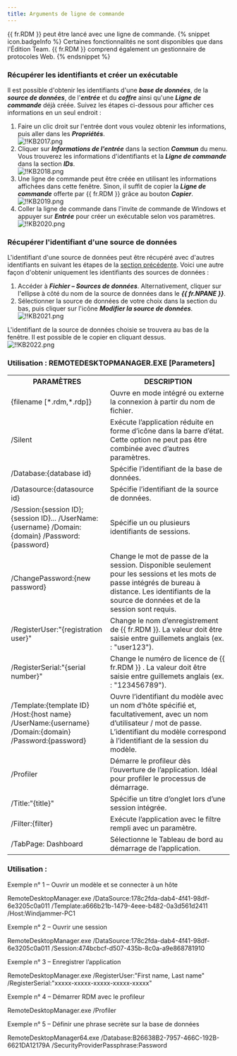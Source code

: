 ```yaml
---
title: Arguments de ligne de commande
---
```

{{ fr.RDM }} peut être lancé avec une ligne de commande. 
{% snippet icon.badgeInfo %} 
Certaines fonctionnalités ne sont disponibles que dans l'Édition Team. {{ fr.RDM }} comprend également un gestionnaire de protocoles Web. 
{% endsnippet %}
 
### Récupérer les identifiants et créer un exécutable 
Il est possible d'obtenir les identifiants d'une ***base de données***, de la ***source de données***, de l'***entrée*** et du ***coffre*** ainsi qu'une ***Ligne de commande*** déjà créée. Suivez les étapes ci-dessous pour afficher ces informations en un seul endroit :  

1. Faire un clic droit sur l'entrée dont vous voulez obtenir les informations, puis aller dans les ***Propriétés***.  
![!!KB2017.png](https://webdevolutions.azureedge.net/docs/fr/kb/KB2017.png) 
1. Cliquer sur ***Informations de l'entrée*** dans la section ***Commun*** du menu. Vous trouverez les informations d'identifiants et la ***Ligne de commande*** dans la section ***IDs***.  
![!!KB2018.png](https://webdevolutions.azureedge.net/docs/fr/kb/KB2018.png) 
1. Une ligne de commande peut être créée en utilisant les informations affichées dans cette fenêtre. Sinon, il suffit de copier la ***Ligne de commande*** offerte par {{ fr.RDM }} grâce au bouton ***Copier***.  
![!!KB2019.png](https://webdevolutions.azureedge.net/docs/fr/kb/KB2019.png) 
1. Coller la ligne de commande dans l'invite de commande de Windows et appuyer sur ***Entrée*** pour créer un exécutable selon vos paramètres.  
![!!KB2020.png](https://webdevolutions.azureedge.net/docs/fr/kb/KB2020.png) 

### Récupérer l'identifiant d'une source de données 
L'identifiant d'une source de données peut être récupéré avec d'autres identifiants en suivant les étapes de la <a href="#récupérer-les-identifiants-et-créer-un-exécutable">section précédente</a>. Voici une autre façon d'obtenir uniquement les identifiants des sources de données :  

1. Accéder à ***Fichier – Sources de données***. Alternativement, cliquer sur l'ellipse à côté du nom de la source de données dans le ***{{ fr.NPANE }}***. 
1. Sélectionner la source de données de votre choix dans la section du bas, puis cliquer sur l'icône ***Modifier la source de données***.  
![!!KB2021.png](https://webdevolutions.azureedge.net/docs/fr/kb/KB2021.png)  

L'identifiant de la source de données choisie se trouvera au bas de la fenêtre. Il est possible de le copier en cliquant dessus.  
![!!KB2022.png](https://webdevolutions.azureedge.net/docs/fr/kb/KB2022.png) 
### Utilisation : REMOTEDESKTOPMANAGER.EXE [Parameters] 
<table>
	<tr>
		<th>
PARAMÈTRES 
		</th>
		<th>
DESCRIPTION 
		</th>
	</tr>
	<tr>
		<td>
{filename [*.rdm,*.rdp]} 
		</td>
		<td>
Ouvre en mode intégré ou externe la connexion à partir du nom de fichier. 
		</td>
	</tr>
	<tr>
		<td>
/Silent 
		</td>
		<td>
Exécute l’application réduite en forme d’icône dans la barre d’état. Cette option ne peut pas être combinée avec d’autres paramètres. 
		</td>
	</tr>
	<tr>
		<td>
/Database:{database id} 
		</td>
		<td>
Spécifie l’identifiant de la base de données. 
		</td>
	</tr>
	<tr>
		<td>
/Datasource:{datasource id} 
		</td>
		<td>
Spécifie l’identifiant de la source de données. 
		</td>
	</tr>
	<tr>
		<td>
/Session:{session ID};{session ID}... 
/UserName:{username} 
/Domain:{domain} 
/Password:{password} 
		</td>
		<td>
Spécifie un ou plusieurs identifiants de sessions. 
		</td>
	</tr>
	<tr>
		<td>
/ChangePassword:{new password} 
		</td>
		<td>
Change le mot de passe de la session. Disponible seulement pour les sessions et les mots de passe intégrés de bureau à distance. Les identifiants de la source de données et de la session sont requis. 
		</td>
	</tr>
	<tr>
		<td>
/RegisterUser:"{registration user}" 
		</td>
		<td>
Change le nom d’enregistrement de {{ fr.RDM }}. La valeur doit être saisie entre guillemets anglais (ex. : "user123"). 
		</td>
	</tr>
	<tr>
		<td>
/RegisterSerial:"{serial number}" 
		</td>
		<td>
Change le numéro de licence de {{ fr.RDM }} . La valeur doit être saisie entre guillemets anglais (ex. : "123456789"). 
		</td>
	</tr>
	<tr>
		<td>
/Template:{template ID} 
/Host:{host name} 
/UserName:{username} 
/Domain:{domain} 
/Password:{password} 
		</td>
		<td>
Ouvre l’identifiant du modèle avec un nom d’hôte spécifié et, facultativement, avec un nom d’utilisateur / mot de passe. 
L’identifiant du modèle correspond à l’identifiant de la session du modèle. 
		</td>
	</tr>
	<tr>
		<td>
/Profiler 
		</td>
		<td>
Démarre le profileur dès l’ouverture de l’application. Idéal pour profiler le processus de démarrage. 
		</td>
	</tr>
	<tr>
		<td>
/Title:"{title}" 
		</td>
		<td>
Spécifie un titre d’onglet lors d’une session intégrée. 
		</td>
	</tr>
	<tr>
		<td>
/Filter:{filter} 
		</td>
		<td>
Exécute l’application avec le filtre rempli avec un paramètre. 
		</td>
	</tr>
	<tr>
		<td>
/TabPage: Dashboard 
		</td>
		<td>
Sélectionne le Tableau de bord au démarrage de l’application. 
		</td>
	</tr>
</table>

### Utilisation : 
Exemple n° 1 – Ouvrir un modèle et se connecter à un hôte  

RemoteDesktopManager.exe /DataSource:178c2fda-dab4-4f41-98df-6e3205c0a011 /Template:a666b21b-1479-4eee-b482-0a3d561d2411 /Host:Windjammer-PC1  

Exemple n° 2 – Ouvrir une session  

RemoteDesktopManager.exe /DataSource:178c2fda-dab4-4f41-98df-6e3205c0a011 /Session:474bcbcf-d507-435b-8c0a-a9e868781910  

Exemple n° 3 – Enregistrer l’application  

RemoteDesktopManager.exe /RegisterUser:"First name, Last name" /RegisterSerial:"xxxxx-xxxxx-xxxxx-xxxxx-xxxxx"  

Exemple n° 4 – Démarrer RDM avec le profileur  

RemoteDesktopManager.exe /Profiler  

Exemple n° 5 – Définir une phrase secrète sur la base de données  

RemoteDesktopManager64.exe /Database:B26638B2-7957-466C-192B-6621DA12179A /SecurityProviderPassphrase:Password  

